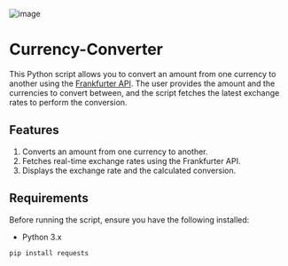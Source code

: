 ![image](https://github.com/user-attachments/assets/0decafae-88a2-4ca1-a75a-bbfcd0d1a42d)


# Currency-Converter
This Python script allows you to convert an amount from one currency to another using the [Frankfurter API](https://frankfurter.dev/). The user provides the amount and the currencies to convert between, and the script fetches the latest exchange rates to perform the conversion.


## Features
1. Converts an amount from one currency to another.
2. Fetches real-time exchange rates using the Frankfurter API.
3. Displays the exchange rate and the calculated conversion.
## Requirements
Before running the script, ensure you have the following installed:
- Python 3.x
```
pip install requests
```
